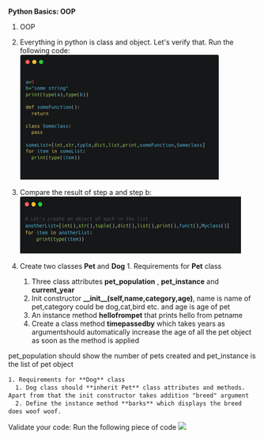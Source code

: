 **Python Basics: OOP**

1. OOP

  1. Everything in python is class and object. Let's verify that. Run the following code: 
  ![](Images/PicAssignment5-1.png)
  
  2. Compare the result of step a and step b: 
  ![](Images/PicAssignment5-2.png)
 
  3. Create two classes **Pet** and **Dog**
    1. Requirements for **Pet** class
      1. Three class attributes **pet\_population** , **pet\_instance** and **current\_year**
      2. Init constructor **\_\_init\_\_(self,name,category,age)**, name is name of pet,category could be dog,cat,bird etc. and age is age of pet
      3. An instance method **hellofrompet** that prints hello from petname
      4. Create a class method **timepassedby** which takes years as argumentshould automatically increase the age of all the pet object as soon as the method is applied

pet\_population should show the number of pets created and pet\_instance is the list of pet object

    1. Requirements for **Dog** class
      1. Dog class should **inherit Pet** class attributes and methods. Apart from that the init constructor takes addition "breed" argument
      2. Define the instance method **barks** which displays the breed does woof woof.

Validate your code: Run the following piece of code ![](RackMultipart20230313-1-60idxu_html_ae93c34b6c491c3b.png)
